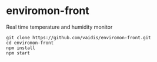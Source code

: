 # enviromon-front
Real time temperature and humidity monitor

```
git clone https://github.com/vaidis/enviromon-front.git
cd enviromon-front
npm install 
npm start
```
